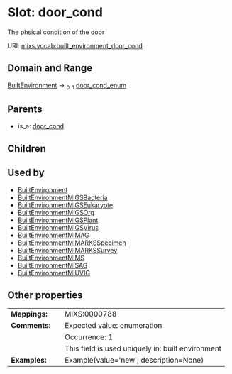 
# Slot: door_cond


The phsical condition of the door

URI: [mixs.vocab:built_environment_door_cond](https://w3id.org/mixs/vocab/built_environment_door_cond)


## Domain and Range

[BuiltEnvironment](BuiltEnvironment.md) &#8594;  <sub>0..1</sub> [door_cond_enum](door_cond_enum.md)

## Parents

 *  is_a: [door_cond](door_cond.md)

## Children


## Used by

 * [BuiltEnvironment](BuiltEnvironment.md)
 * [BuiltEnvironmentMIGSBacteria](BuiltEnvironmentMIGSBacteria.md)
 * [BuiltEnvironmentMIGSEukaryote](BuiltEnvironmentMIGSEukaryote.md)
 * [BuiltEnvironmentMIGSOrg](BuiltEnvironmentMIGSOrg.md)
 * [BuiltEnvironmentMIGSPlant](BuiltEnvironmentMIGSPlant.md)
 * [BuiltEnvironmentMIGSVirus](BuiltEnvironmentMIGSVirus.md)
 * [BuiltEnvironmentMIMAG](BuiltEnvironmentMIMAG.md)
 * [BuiltEnvironmentMIMARKSSpecimen](BuiltEnvironmentMIMARKSSpecimen.md)
 * [BuiltEnvironmentMIMARKSSurvey](BuiltEnvironmentMIMARKSSurvey.md)
 * [BuiltEnvironmentMIMS](BuiltEnvironmentMIMS.md)
 * [BuiltEnvironmentMISAG](BuiltEnvironmentMISAG.md)
 * [BuiltEnvironmentMIUVIG](BuiltEnvironmentMIUVIG.md)

## Other properties

|  |  |  |
| --- | --- | --- |
| **Mappings:** | | MIXS:0000788 |
| **Comments:** | | Expected value: enumeration |
|  | | Occurrence: 1 |
|  | | This field is used uniquely in: built environment |
| **Examples:** | | Example(value='new', description=None) |

